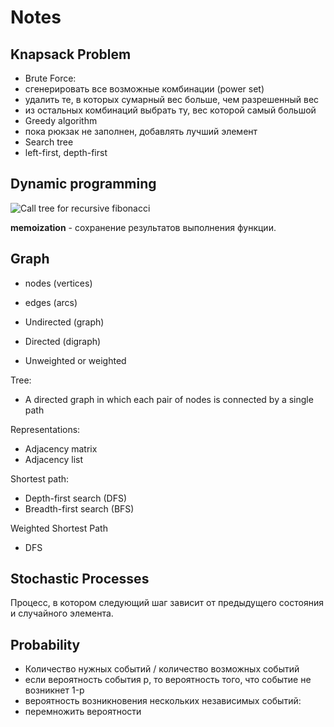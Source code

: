 # Notes

## Knapsack Problem
* Brute Force:
 * сгенерировать все возможные комбинации (power set)
 * удалить те, в которых сумарный вес больше, чем разрешенный вес
 * из остальных комбинаций выбрать ту, вес которой самый большой
* Greedy algorithm
 * пока рюкзак не заполнен, добавлять лучший элемент
* Search tree
 * left-first, depth-first


## Dynamic programming

![Call tree for recursive fibonacci](https://upload.wikimedia.org/wikibooks/en/3/37/Algorithms-F6CallTree.png)

__memoization__ - сохранение результатов выполнения функции.


## Graph

* nodes (vertices)
* edges (arcs)

* Undirected (graph)
* Directed (digraph)
* Unweighted or weighted

Tree:
* A directed graph in which each pair of nodes is connected by a single path


Representations:
* Adjacency matrix
* Adjacency list

Shortest path:
* Depth-first search (DFS)
* Breadth-first search (BFS)


Weighted Shortest Path
* DFS


## Stochastic Processes

Процесс, в котором следующий шаг зависит от предыдущего состояния и случайного элемента.

## Probability

* Количество нужных событий / количество возможных событий
* если вероятность события p, то вероятность того, что событие не возникнет 1-p
* вероятность возникновения нескольких независимых событий:
 * перемножить вероятности
